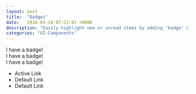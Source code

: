 ```yaml
---
layout: post
title:  "Badges"
date:   2016-03-18 07:21:01 +0000
description: "Easily highlight new or unread items by adding 'badge' class and a data-count attribute to the desired element."
categories: "UI-Components"
---
```

<div class="button button--primary badge" data-count="27" role="button">I have a badge!</div>
<div class="button button--primary badge" role="button">I have a badge!</div>
<div class="button button--primary badge" data-count="235" role="button">I have a badge!</div>

<ul class="tabs">
  <li class="tabs__item tabs__item--active" role="button">Active Link</li>
  <li class="tabs__item badge" data-count="2" role="button">Default Link</li>
  <li class="tabs__item" role="button">Default Link</li>
</ul>
